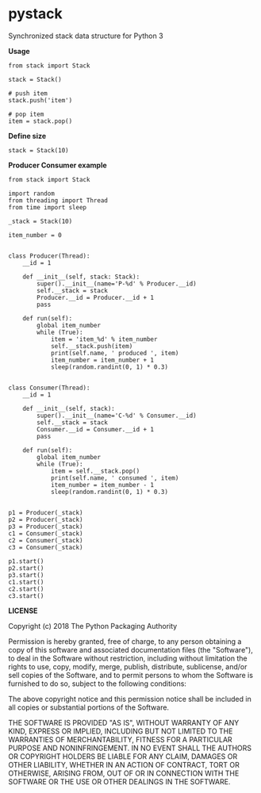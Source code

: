 # pystack
Synchronized stack data structure for Python 3


**Usage**

```
from stack import Stack

stack = Stack()

# push item
stack.push('item')

# pop item
item = stack.pop()
```


**Define size**

```
stack = Stack(10)
```

**Producer Consumer example**

```
from stack import Stack

import random
from threading import Thread
from time import sleep

_stack = Stack(10)

item_number = 0


class Producer(Thread):
    __id = 1

    def __init__(self, stack: Stack):
        super().__init__(name='P-%d' % Producer.__id)
        self.__stack = stack
        Producer.__id = Producer.__id + 1
        pass

    def run(self):
        global item_number
        while (True):
            item = 'item_%d' % item_number
            self.__stack.push(item)
            print(self.name, ' produced ', item)
            item_number = item_number + 1
            sleep(random.randint(0, 1) * 0.3)


class Consumer(Thread):
    __id = 1

    def __init__(self, stack):
        super().__init__(name='C-%d' % Consumer.__id)
        self.__stack = stack
        Consumer.__id = Consumer.__id + 1
        pass

    def run(self):
        global item_number
        while (True):
            item = self.__stack.pop()
            print(self.name, ' consumed ', item)
            item_number = item_number - 1
            sleep(random.randint(0, 1) * 0.3)


p1 = Producer(_stack)
p2 = Producer(_stack)
p3 = Producer(_stack)
c1 = Consumer(_stack)
c2 = Consumer(_stack)
c3 = Consumer(_stack)

p1.start()
p2.start()
p3.start()
c1.start()
c2.start()
c3.start()
```

**LICENSE**

Copyright (c) 2018 The Python Packaging Authority

Permission is hereby granted, free of charge, to any person obtaining a copy
of this software and associated documentation files (the "Software"), to deal
in the Software without restriction, including without limitation the rights
to use, copy, modify, merge, publish, distribute, sublicense, and/or sell
copies of the Software, and to permit persons to whom the Software is
furnished to do so, subject to the following conditions:

The above copyright notice and this permission notice shall be included in all
copies or substantial portions of the Software.

THE SOFTWARE IS PROVIDED "AS IS", WITHOUT WARRANTY OF ANY KIND, EXPRESS OR
IMPLIED, INCLUDING BUT NOT LIMITED TO THE WARRANTIES OF MERCHANTABILITY,
FITNESS FOR A PARTICULAR PURPOSE AND NONINFRINGEMENT. IN NO EVENT SHALL THE
AUTHORS OR COPYRIGHT HOLDERS BE LIABLE FOR ANY CLAIM, DAMAGES OR OTHER
LIABILITY, WHETHER IN AN ACTION OF CONTRACT, TORT OR OTHERWISE, ARISING FROM,
OUT OF OR IN CONNECTION WITH THE SOFTWARE OR THE USE OR OTHER DEALINGS IN THE
SOFTWARE.
